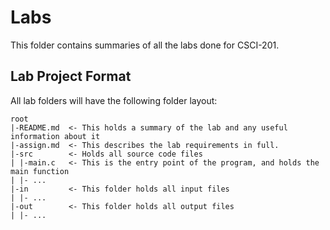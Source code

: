 # Labs
This folder contains summaries of all the labs done for CSCI-201.  

## Lab Project Format
All lab folders will have the following folder layout:
```
root
|-README.md  <- This holds a summary of the lab and any useful information about it
|-assign.md  <- This describes the lab requirements in full.
|-src        <- Holds all source code files
| |-main.c   <- This is the entry point of the program, and holds the main function
| |- ...
|-in         <- This folder holds all input files
| |- ...
|-out        <- This folder holds all output files
| |- ...

```

